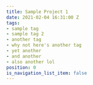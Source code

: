 ```yaml
---
title: Sample Project 1
date: 2021-02-04 16:31:00 Z
tags:
- sample tag
- sample tag 2
- another tag
- why not here's another tag
- yet another
- and another
- also another lol
position: 0
is_navigation_list_item: false
---
```



